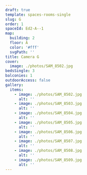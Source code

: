 ```yaml
---
draft: true
template: spaces-rooms-single
slug: G
order: 1
spaceId: Ed2-A--1
map: 
  building: 2
  floor: A
  color: '#fff'
  svgPath: ''
title: Camera G
cover:
  image: ./photos/SAM_8502.jpg
bedsSingle: 3
balconies: 1
outdoorAccess: false
gallery:
  items:
    - image: ./photos/SAM_8502.jpg
      alt: ''
    - image: ./photos/SAM_8503.jpg
      alt: ''
    - image: ./photos/SAM_8504.jpg
      alt: ''
    - image: ./photos/SAM_8505.jpg
      alt: ''
    - image: ./photos/SAM_8506.jpg
      alt: ''
    - image: ./photos/SAM_8507.jpg
      alt: ''
    - image: ./photos/SAM_8508.jpg
      alt: ''
    - image: ./photos/SAM_8509.jpg
      alt: ''
---
```

